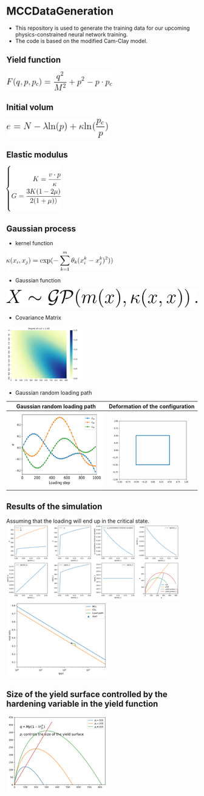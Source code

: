 # MCCDataGeneration
- This repository is used to generate the training data for our upcoming physics-constrained neural network training.
- The code is based on the modified Cam-Clay model.

## Yield function
<img src="doc/Equation/yieldfunc.gif" alt="" height="50" title="">

## Initial volum 
<img src="doc/Equation/InitialVolum.gif" height="50">

## Elastic modulus
<img src="doc/Equation/elasticModulus.gif" height="120">

## Gaussian process
- kernel function
<img src="doc/Equation/kernelFunction.gif" height="50">

- Gaussian function
<img src="doc/Equation/gaussianFunction.gif" height="50">

- Covariance Matrix
<img src="figSav/curlCoefComparation/CovariabceHeatMap_curl2.png" height="150">


- Gaussian random loading path

Gaussian random loading path          |  Deformation of the configuration
:-------------------------:|:-------------------------------:
<img src="figSav/curlCoefComparation/ConfiningPressureGP_curl2.png" height="200">  |  <img src="MCCData/animation/deformation_0.gif" height="200">



## Results of the simulation
Assuming that the loading will end up in the critical state.
<img src="figSav/MCCmodel-1.png" alt="MCC loading display" height="200" title="MCC loading display">
<img src="figSav/MCCmodel-2.png" alt="MCC loading display" height="200" title="MCC loading display">

## Size of the yield surface controlled by the hardening variable in the yield function
<img src="figSav/YieldSurface.svg" alt="MCC loading display" height="200" title="MCC loading display">
